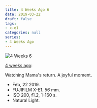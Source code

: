```yaml
---
title: 4 Weeks Ago 6
date: 2019-03-22
draft: false
tags: 
- x-e1
categories: null
series: 
- 4 Weeks Ago
---
```

![4 Weeks 6](/posts/4weeks6.jpg)

[4 weeks ago](https://light-transmuter.netlify.com/posts/4weeks/):

Watching Mama's return. A joyful moment.

* Feb, 22 2019.
* FUJIFILM X-E1. 56 mm.
* ISO 200, f1.2, 1-160 s.
* Natural Light.

